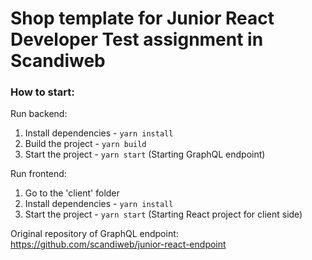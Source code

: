 # Shop template for Junior React Developer Test assignment in Scandiweb

### How to start:

Run backend:
1. Install dependencies - `yarn install`
2. Build the project - `yarn build`
3. Start the project - `yarn start` (Starting GraphQL endpoint)

Run frontend:
1. Go to the 'client' folder
2. Install dependencies - `yarn install`
3. Start the project - `yarn start` (Starting React project for client side)

Original repository of GraphQL endpoint: https://github.com/scandiweb/junior-react-endpoint
